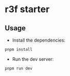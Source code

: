 # r3f starter

## Usage

- Install the dependencies:

```bash
pnpm install
```

- Run the dev server:

```bash
pnpm run dev
```
